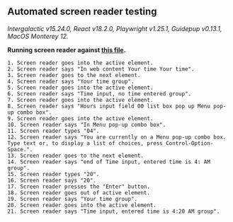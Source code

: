 ## Automated screen reader testing

_Intergalactic v15.24.0, React v18.2.0, Playwright v1.25.1,
Guidepup v0.13.1, MacOS Monterey 12._

**Running screen reader against [this file](https://github.com/semrush/intergalactic/blob/master/website/docs/components/time-picker/examples/expanded.tsx).**

```
1. Screen reader goes into the active element.
2. Screen reader says "In web content Your time Your time".
3. Screen reader goes to the next element.
4. Screen reader says "Your time group".
5. Screen reader goes into the active element.
6. Screen reader says "Time input, no time entered group".
7. Screen reader goes into the active element.
8. Screen reader says "Hours input field 00 list box pop up Menu pop-up combo box".
9. Screen reader goes into the active element.
10. Screen reader says "In Menu pop-up combo box".
11. Screen reader types "04".
12. Screen reader says "You are currently on a Menu pop-up combo box. Type text or, to display a list of choices, press Control-Option-Space.".
13. Screen reader goes to the next element.
14. Screen reader says "end of Time input, entered time is 4: AM group".
15. Screen reader types "20".
16. Screen reader says "20".
17. Screen reader presses the "Enter" button.
18. Screen reader goes out of active element.
19. Screen reader says "Your time group".
20. Screen reader goes into the active element.
21. Screen reader says "Time input, entered time is 4:20 AM group".
```
